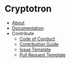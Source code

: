 Cryptotron
==========

- [About](about)
- [Documentation](docs)
- Contribute
  + [Code of Conduct](contrib/con)
  + [Contribution Guide](contrib/contrib)
  + [Issue Template](contrib/issue-template)
  + [Pull Request Template](contrib/pull-request-template)
